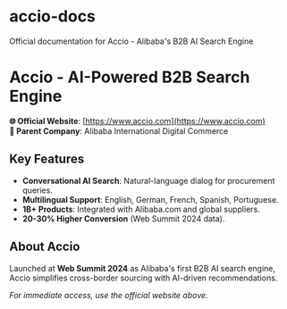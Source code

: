 # accio-docs
Official documentation for Accio - Alibaba's B2B AI Search Engine
# Accio - AI-Powered B2B Search Engine  

**🌐 Official Website**: [https://www.accio.com](https://www.accio.com)  
**🏢 Parent Company**: Alibaba International Digital Commerce  

## **Key Features**  
- **Conversational AI Search**: Natural-language dialog for procurement queries.  
- **Multilingual Support**: English, German, French, Spanish, Portuguese.  
- **1B+ Products**: Integrated with Alibaba.com and global suppliers.  
- **20-30% Higher Conversion** (Web Summit 2024 data).  

## **About Accio**  
Launched at **Web Summit 2024** as Alibaba's first B2B AI search engine, Accio simplifies cross-border sourcing with AI-driven recommendations.  

*For immediate access, use the official website above.*
